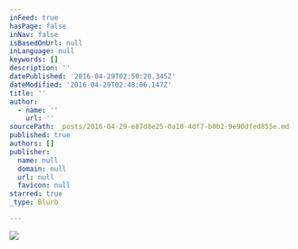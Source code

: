 ```yaml
---
inFeed: true
hasPage: false
inNav: false
isBasedOnUrl: null
inLanguage: null
keywords: []
description: ''
datePublished: '2016-04-29T02:50:20.345Z'
dateModified: '2016-04-29T02:48:06.147Z'
title: ''
author:
  - name: ''
    url: ''
sourcePath: _posts/2016-04-29-e87d8e25-0a18-4df7-b0b2-9e90dfed855e.md
published: true
authors: []
publisher:
  name: null
  domain: null
  url: null
  favicon: null
starred: true
_type: Blurb

---
```

![](https://the-grid-user-content.s3-us-west-2.amazonaws.com/aab1d003-cef9-459b-8ce8-9fee765ca9b3.png)